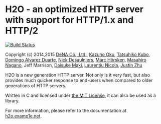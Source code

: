 H2O - an optimized HTTP server with support for HTTP/1.x and HTTP/2
===

[![Build Status](https://travis-ci.org/h2o/h2o.svg?branch=master)](https://travis-ci.org/h2o/h2o)

Copyright (c) 2014,2015 [DeNA Co., Ltd.](http://dena.com/), [Kazuho Oku](https://github.com/kazuho/), [Tatsuhiko Kubo](https://github.com/cubicdaiya/), [Domingo Alvarez Duarte](https://github.com/mingodad/), [Nick Desaulniers](https://github.com/nickdesaulniers/), [Marc Hörsken](https://github.com/mback2k), [Masahiro Nagano](https://github.com/kazeburo/), Jeff Marrison, [Daisuke Maki](https://github.com/lestrrat/), [Laurentiu Nicola](https://github.com/GrayShade/), [Justin Zhu](https://github.com/zlm2012/)

H2O is a new generation HTTP server.
Not only is it very fast, but also provides much quicker response to end-users when compared to older generations of HTTP servers.

Written in C and licensed under [the MIT License](http://opensource.org/licenses/MIT), it can also be used as a library.

For more information, please refer to the documentation at [h2o.examp1e.net](https://h2o.examp1e.net).
